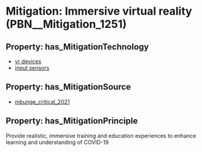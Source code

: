 # Mitigation: __Immersive virtual reality__ (PBN__Mitigation_1251)

## Property: has_MitigationTechnology

* [vr devices](../Technology/PBN__Technology_3763)
* [input sensors](../Technology/PBN__Technology_3764)

## Property: has_MitigationSource

* [mbunge_critical_2021](../Article/PBN__Article_91)

## Property: has_MitigationPrinciple

Provide realistic, immersive training and education experiences to enhance learning and understanding of COVID-19

